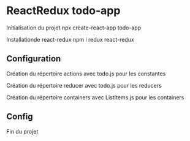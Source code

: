 # ReactRedux todo-app

Initialisation du projet
npx create-react-app todo-app

Installationde react-redux
npm i redux react-redux

## Configuration

Création du répertoire actions avec todo.js pour les constantes

Création du répertoire reducer avec todo.js pour les reducers

Création du répertoire containers avec ListItems.js pour les containers

## Config


Fin du projet